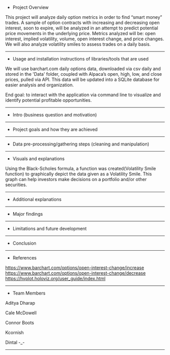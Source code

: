 - Project Overview
  
This project will analyze daily option metrics in order to find “smart money” trades. A sample of option contracts with increasing and decreasing open interest, soon to expire, will be analyzed in an attempt to predict potential price movements in the underlying price. Metrics analyzed will be: open interest, implied volatility, volume, open interest change, and price changes. We will also analyze volatility smiles to assess trades on a daily basis.

---

- Usage and installation instructions of libraries/tools that are used

We will use barchart.com daily options data, downloaded via csv daily and stored in the 'Data' folder, coupled with Alpaca’s open, high, low, and close prices, pulled via API. This data will be updated into a SQLite database for easier analysis and organization.

End goal: to interact with the application via command line to visualize and identify potential profitable opportunities.

---

- Intro (business question and motivation)

---

- Project goals and how they are achieved

---

- Data pre-processing/gathering steps (cleaning and manipulation)

---

- Visuals and explanations

Using the Black-Scholes formula, a function was created(Volatility Smile function) to graphically depict the data given as a Volatility Smile. This graph can help investors make decisions on a portfolio and/or other securities.

---

- Additional explanations

---

- Major findings

---

- Limitations and future development

---

- Conclusion
  
---

- References

https://www.barchart.com/options/open-interest-change/increase
https://www.barchart.com/options/open-interest-change/decrease
https://hvplot.holoviz.org/user_guide/index.html

---

- Team Members
  
Aditya Dharap
 
Cale McDowell
 
Connor Boots
 
Kcornish
 
Dintal -_-

---
